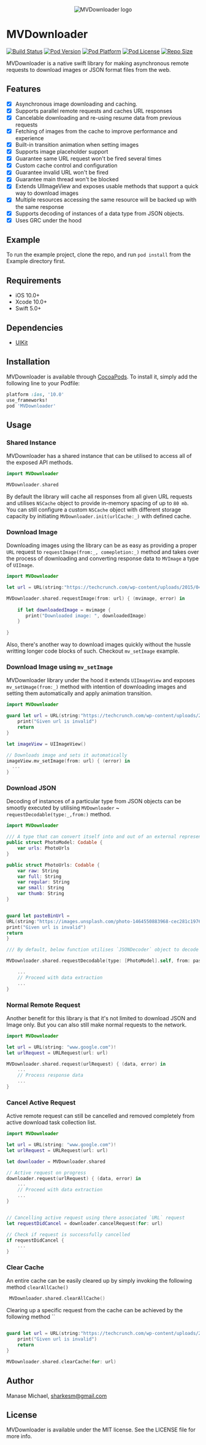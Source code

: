 <p align="center" >
<img src="https://raw.githubusercontent.com/Sharkesm/MVDownloader/development/MVDownloaderBanner.png" title="MVDownloader logo" float=left>
</p>

# MVDownloader

[![Build Status](https://img.shields.io/travis/Sharkesm/master.svg?style=flat)](https://travis-ci.org/Sharkesm/MVDownloader)
[![Pod Version](https://img.shields.io/cocoapods/v/MVDownloader.svg?style=flat)](http://cocoadocs.org/docsets/MVDownloader/)
[![Pod Platform](https://img.shields.io/cocoapods/p/MVDownloader.svg?style=flat)](http://cocoadocs.org/docsets/MVDownloader/)
[![Pod License](https://img.shields.io/cocoapods/l/MVDownloader.svg?style=flat)](https://github.com/Sharkesm/MVDownloader/blob/master/LICENSE)
[![Repo Size](https://img.shields.io/github/repo-size/Sharkesm/MVDownloader.svg)](http://cocoadocs.org/docsets/MVDownloader/)

MVDownloader is a native swift library for making asynchronous remote requests to download images or JSON format files from the web. 

## Features 
- [x] Asynchronous image downloading and caching.
- [x] Supports parallel remote requests and caches URL responses
- [x] Cancelable downloading and re-using resume data from previous requests
- [x] Fetching of images from the cache to improve performance and experience
- [x] Built-in transition animation when setting images
- [x] Supports image placeholder support
- [x] Guarantee same URL request won't be fired several times
- [x] Custom cache control and configuration
- [x] Guarantee invalid URL won't be fired
- [x] Guarantee main thread won't be blocked
- [x] Extends UIImageView and exposes usable methods that support a quick way to download images
- [x] Multiple resources accessing the same resource will be backed up with the same response
- [x] Supports decoding of instances of a data type from JSON objects.
- [x] Uses GRC under the hood 

## Example

To run the example project, clone the repo, and run `pod install` from the Example directory first.

## Requirements
- iOS 10.0+ 
- Xcode 10.0+
- Swift 5.0+

## Dependencies
- [UIKit](https://developer.apple.com/documentation/uikit)

## Installation

MVDownloader is available through [CocoaPods](https://cocoapods.org). To install
it, simply add the following line to your Podfile:
```ruby 
platform :ios, '10.0'
use_frameworks!
pod 'MVDownloader'
```

## Usage

### Shared Instance  
MVDownloader has a shared instance that can be utilised to access all of the exposed API methods.
```swift
import MVDownloader 

MVDownloader.shared
```
By default the library will cache all responses from all given URL requests and utilises `NSCache` object to provide in-memory spacing of up to `80 mb`.
 You can still configure a custom `NSCache` object with different storage capacity by initiating `MVDownloader.init(urlCache:_)` with defined cache.  

### Download Image
Downloading images using the library can be as easy as providing a proper `URL` request to `requestImage(from:_, comepletion:_)` method 
and takes over the process of downloading and converting response data to `MVImage` a type of `UIImage`. 
```swift 
import MVDownloader 

let url = URL(string:"https://techcrunch.com/wp-content/uploads/2015/04/codecode.jpg?w=1390&crop=1")!

MVDownloader.shared.requestImage(from: url) { (mvimage, error) in
    
    if let downloadedImage = mvimage {
       print("Downloaded image: ", downloadedImage)
    }
    
}
```
Also, there's another way to download images quickly without the hussle writting longer code blocks of such. Checkout `mv_setImage` example. 

### Download Image using `mv_setImage`
MVDownloader library under the hood it extends `UIImageView` and exposes `mv_setUmage(from:_)` method with intention of downloading images and setting them automatically and apply animation transition. 

```swift
import MVDownloader

guard let url = URL(string:"https://techcrunch.com/wp-content/uploads/2015/04/codecode.jpg?w=1390&crop=1") else {
    print("Given url is invalid")
    return 
}

let imageView = UIImageView()

// Downloads image and sets it automatically 
imageView.mv_setImage(from: url) { (error) in 
  ...
}  
```

### Download JSON 
Decoding of instances of a particular type from JSON objects can be smootly executed by utilising `MVDownloader` ~ `requestDecodable(type:_,from:)` method.  

```swift 
import MVDownloader

/// A type that can convert itself into and out of an external representation.
public struct PhotoModel: Codable {
    var urls: PhotoUrls
}

public struct PhotoUrls: Codable {
    var raw: String
    var full: String
    var regular: String
    var small: String
    var thumb: String
}


guard let pasteBinUrl =
URL(string:"https://images.unsplash.com/photo-1464550883968-cec281c19761?ixlib=rb-0.3.5&q=80&fm=jpg&crop=entropy&w=400&fit=max&s=d5682032c546a3520465f2965cde1cec") else {
print("Given url is invalid")
return 
}

/// By default, below function utilises `JSONDecoder` object to decode instances of a data type from JSON objects.  

MVDownloader.shared.requestDecodable(type: [PhotoModel].self, from: pasteBinUrl) { (data, error) in

    ...
    // Proceed with data extraction 
    ...
}
```

### Normal Remote Request 
Another benefit for this library is that it's not limited to download JSON and Image only. But you can also still make normal requests to the network. 
```swift 
import MVDownloader 

let url = URL(string: "www.google.com")!
let urlRequest = URLRequest(url: url)

MVDownloader.shared.request(urlRequest) { (data, error) in
    ...
    // Process response data 
    ...
}
```

### Cancel Active Request 
Active remote request can still be cancelled and removed completely from active download task collection list. 
```swift 
import MVDownloader 

let url = URL(string: "www.google.com")!
let urlRequest = URLRequest(url: url)

let downloader = MVDownloader.shared 

// Active request on progress 
downloader.request(urlRequest) { (data, error) in 
    ...
    // Proceed with data extraction
    ...
}


// Cancelling active request using there associated `URL` request 
let requestDidCancel = downloader.cancelRequest(for: url)

// Check if request is successfully cancelled 
if requestDidCancel {
    ...
}
```

### Clear Cache
An entire cache can be easily cleared up by simply invoking the following method `clearAllCache()`
```swift 
 MVDownloader.shared.clearAllCache()
```

Clearing up a specific request from the cache can be achieved by the following method ``
```swift 

guard let url = URL(string:"https://techcrunch.com/wp-content/uploads/2015/04/codecode.jpg?w=1390&crop=1") else {
    print("Given url is invalid")
    return 
}

MVDownloader.shared.clearCache(for: url)
```


## Author

Manase Michael, sharkesm@gmail.com

## License

MVDownloader is available under the MIT license. See the LICENSE file for more info.
